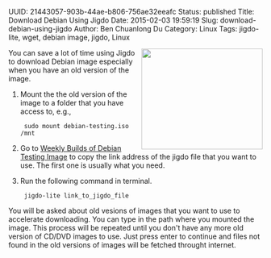 UUID: 21443057-903b-44ae-b806-756ae32eeafc
Status: published
Title: Download Debian Using Jigdo
Date: 2015-02-03 19:59:19
Slug: download-debian-using-jigdo
Author: Ben Chuanlong Du
Category: Linux
Tags: jigdo-lite, wget, debian image, jigdo, Linux

[Weekly Builds of Debian Testing Image]: http://cdimage.debian.org/cdimage/weekly-builds/amd64/jigdo-dvd/

<img src="http://dclong.github.io/media/linux/debian.png" height="200" width="240" align="right"/>

You can save a lot of time using Jigdo to download Debian image 
especially when you have an old version of the image. 

1. Mount the the old version of the image to a folder that you 
have access to, e.g.,

        sudo mount debian-testing.iso /mnt
        
2. Go to [Weekly Builds of Debian Testing Image][] to copy the link
address of the jigdo file that you want to use. 
The first one is usually what you need. 

3. Run the following command in terminal. 

        jigdo-lite link_to_jigdo_file

You will be asked about old vesions of images that you want to use
to accelerate downloading.
You can type in the path where you mounted the image. 
This process will be repeated until you don't have any more old version 
of CD/DVD images to use. Just press enter to continue and files not 
found in the old versions of images will be fetched throught internet. 
